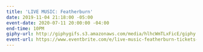 ```yaml
---
title: 'LIVE MUSIC: Featherburn'
date: 2019-11-04 21:18:00 -05:00
event-date: 2020-07-11 20:00:00 -04:00
end-time: 10PM
giphy-url: http://giphygifs.s3.amazonaws.com/media/hlhcWmTLxFicE/giphy.gif
event-url: https://www.eventbrite.com/e/live-music-featherburn-tickets-92543334605
---
```



